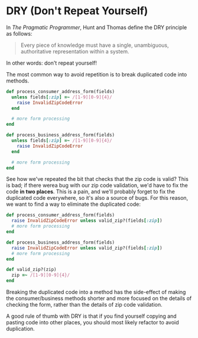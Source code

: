 # DRY (Don't Repeat Yourself)

In *The Pragmatic Programmer*, Hunt and Thomas define the DRY
principle as follows:

> Every piece of knowledge must have a single, unambiguous,
> authoritative representation within a system.

In other words: don't repeat yourself!

The most common way to avoid repetition is to break duplicated code
into methods.

```ruby
def process_consumer_address_form(fields)
  unless fields[:zip] =~ /[1-9][0-9]{4}/
    raise InvalidZipCodeError
  end

  # more form processing
end

def process_business_address_form(fields)
  unless fields[:zip] =~ /[1-9][0-9]{4}/
    raise InvalidZipCodeError
  end

  # more form processing
end
```

See how we've repeated the bit that checks that the zip code is valid?
This is bad; if there werea bug with our zip code validation, we'd
have to fix the code **in two places**. This is a pain, and we'll
probably forget to fix the duplicated code everywhere, so it's also a
source of bugs. For this reason, we want to find a way to eliminate
the duplicated code:

```ruby
def process_consumer_address_form(fields)
  raise InvalidZipCodeError unless valid_zip?(fields[:zip])
  # more form processing
end

def process_business_address_form(fields)
  raise InvalidZipCodeError unless valid_zip?(fields[:zip])
  # more form processing
end

def valid_zip?(zip)
  zip =~ /[1-9][0-9]{4}/
end
```

Breaking the duplicated code into a method has the side-effect of
making the consumer/business methods shorter and more focused on the
details of checking the form, rather than the details of zip code
validation.

A good rule of thumb with DRY is that if you find yourself copying 
and pasting code into other places, you should most likely refactor
to avoid duplication.

